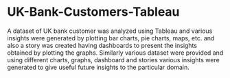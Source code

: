 # UK-Bank-Customers-Tableau
A dataset of UK bank customer was analyzed using Tableau and various insights were generated by plotting bar charts, pie charts, maps, etc. and also a story was created having dashboards to present the insights obtained by plotting the graphs. Similarly various dataset were provided and using different charts, graphs, dashboard and stories various insights were generated to give useful future insights to the particular domain.
